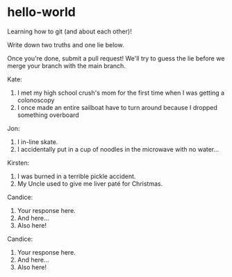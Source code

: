 # hello-world
Learning how to git (and about each other)!

Write down two truths and one lie below.

Once you're done, submit a pull request! We'll try to guess the lie before we merge your branch with the main branch.

Kate:
1. I met my high school crush's mom for the first time when I was getting a colonoscopy
2. I once made an entire sailboat have to turn around because I dropped something overboard


Jon:
1. I in-line skate.
2. I accidentally put in a cup of noodles in the microwave with no water...


Kirsten:
1. I was burned in a terrible pickle accident.
3. My Uncle used to give me liver paté for Christmas.


Candice:
1. Your response here.
2. And here...
3. Also here!


Candice:
1. Your response here.
2. And here...
3. Also here!
